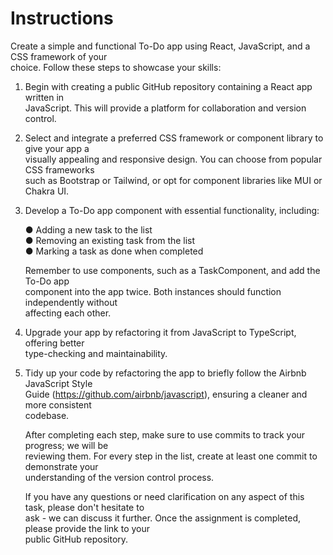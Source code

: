# Instructions

Create a simple and functional To-Do app using React, JavaScript, and a CSS framework of your  
choice. Follow these steps to showcase your skills:  

1. Begin with creating a public GitHub repository containing a React app written in  
   JavaScript. This will provide a platform for collaboration and version control.  

2. Select and integrate a preferred CSS framework or component library to give your app a  
   visually appealing and responsive design. You can choose from popular CSS frameworks  
   such as Bootstrap or Tailwind, or opt for component libraries like MUI or Chakra UI.  

3. Develop a To-Do app component with essential functionality, including:  

   ● Adding a new task to the list  
   ● Removing an existing task from the list  
   ● Marking a task as done when completed  

   Remember to use components, such as a TaskComponent, and add the To-Do app  
   component into the app twice. Both instances should function independently without  
   affecting each other.  

4. Upgrade your app by refactoring it from JavaScript to TypeScript, offering better  
   type-checking and maintainability.  

5. Tidy up your code by refactoring the app to briefly follow the Airbnb JavaScript Style  
   Guide (https://github.com/airbnb/javascript), ensuring a cleaner and more consistent  
   codebase.  

   After completing each step, make sure to use commits to track your progress; we will be  
   reviewing them. For every step in the list, create at least one commit to demonstrate your  
   understanding of the version control process.  

   If you have any questions or need clarification on any aspect of this task, please don't hesitate to  
   ask - we can discuss it further. Once the assignment is completed, please provide the link to your  
   public GitHub repository.  
